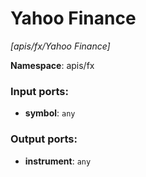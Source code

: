 # Yahoo Finance

_[apis/fx/Yahoo Finance]_

__Namespace__: apis/fx

### Input ports:

* __symbol__: ` any `

### Output ports:

* __instrument__: ` any `


